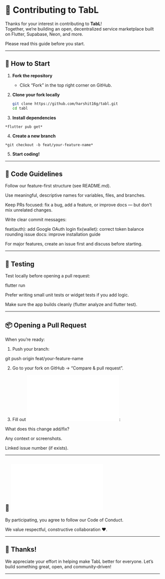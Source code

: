 
# 🤝 Contributing to TabL

Thanks for your interest in contributing to **TabL**!  
Together, we’re building an open, decentralized service marketplace built on Flutter, Supabase, Neon, and more.

Please read this guide before you start.

---

## 🚀 How to Start

1. **Fork the repository**
   - Click “Fork” in the top right corner on GitHub.

2. **Clone your fork locally**
   ```bash
   git clone https://github.com/harshit16g/tabl.git
   cd tabl
   ```

3. **Install dependencies**
   
```
*flutter pub get*
```

4. **Create a new branch**
   
```
*git checkout -b feat/your-feature-name*
```

5. **Start coding!**




---

## 🧩 Code Guidelines

Follow our feature-first structure (see README.md).

Use meaningful, descriptive names for variables, files, and branches.

Keep PRs focused: fix a bug, add a feature, or improve docs — but don’t mix unrelated changes.

Write clear commit messages:

feat(auth): add Google OAuth login
fix(wallet): correct token balance rounding issue
docs: improve installation guide

For major features, create an issue first and discuss before starting.



---

## 🧪 Testing

Test locally before opening a pull request:

flutter run

Prefer writing small unit tests or widget tests if you add logic.

Make sure the app builds cleanly (flutter analyze and flutter test).



---

## 📦 Opening a Pull Request

When you’re ready:

1. Push your branch:

git push origin feat/your-feature-name


2. Go to your fork on GitHub → “Compare & pull request”.


3. Fill out ![pull request template](PULL_REQUEST_TEMPLATE.md):

What does this change add/fix?

Any context or screenshots.

Linked issue number (if exists).





---

## 📜 ![code of conduct](CODE_OF_CONDUCT.md)

By participating, you agree to follow our Code of Conduct.

We value respectful, constructive collaboration ❤️.


---

## 🙌 Thanks!

We appreciate your effort in helping make TabL better for everyone.
Let’s build something great, open, and community‑driven!

---


